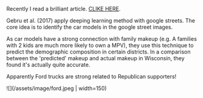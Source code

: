 Recently I read a brilliant article. [CLIKE HERE](https://arxiv.org/abs/1702.06683).

Gebru et al. (2017) apply deeping learning method with google streets. The core idea is to identify the car models in the google street images.

As car models have a strong connection with family makeup (e.g. A families with 2 kids are much more likely to own a MPV), they use this technique
to predict the demographic composition in certain districts. In a comparison between the 'predicted' makeup and actual makeup in Wisconsin, they found
it's actually quite accurate.


Apparently Ford trucks are strong related to Republican supporters!

![](/assets/image/ford.jpeg | width=150)



